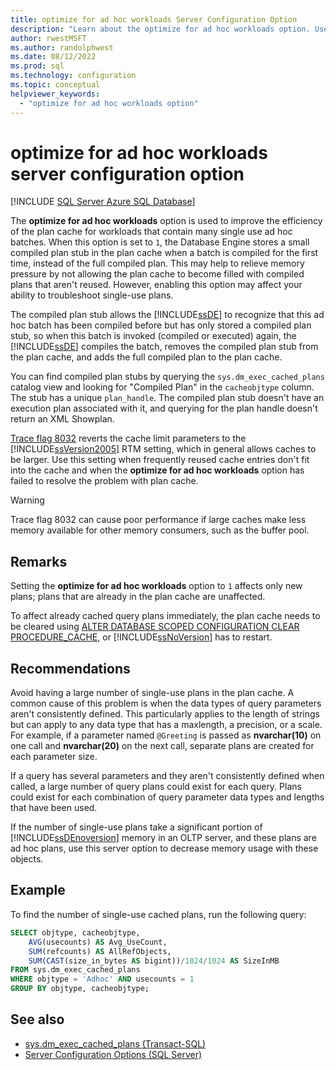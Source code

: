 ```yaml
---
title: optimize for ad hoc workloads Server Configuration Option
description: "Learn about the optimize for ad hoc workloads option. Use it to improve SQL Server plan cache efficiency when workloads contain many single-use ad hoc batches."
author: rwestMSFT
ms.author: randolphwest
ms.date: 08/12/2022
ms.prod: sql
ms.technology: configuration
ms.topic: conceptual
helpviewer_keywords:
  - "optimize for ad hoc workloads option"
---
```


# optimize for ad hoc workloads server configuration option

[!INCLUDE [SQL Server Azure SQL Database](../../includes/applies-to-version/sql-asdb-asdbmi-pdw.md)]

The **optimize for ad hoc workloads** option is used to improve the efficiency of the plan cache for workloads that contain many single use ad hoc batches. When this option is set to `1`, the Database Engine stores a small compiled plan stub in the plan cache when a batch is compiled for the first time, instead of the full compiled plan. This may help to relieve memory pressure by not allowing the plan cache to become filled with compiled plans that aren't reused. However, enabling this option may affect your ability to troubleshoot single-use plans.

The compiled plan stub allows the [!INCLUDE[ssDE](../../includes/ssde-md.md)] to recognize that this ad hoc batch has been compiled before but has only stored a compiled plan stub, so when this batch is invoked (compiled or executed) again, the [!INCLUDE[ssDE](../../includes/ssde-md.md)] compiles the batch, removes the compiled plan stub from the plan cache, and adds the full compiled plan to the plan cache.

You can find compiled plan stubs by querying the `sys.dm_exec_cached_plans` catalog view and looking for "Compiled Plan" in the `cacheobjtype` column. The stub has a unique `plan_handle`. The compiled plan stub doesn't have an execution plan associated with it, and querying for the plan handle doesn't return an XML Showplan.

[Trace flag 8032](../../t-sql/database-console-commands/dbcc-traceon-trace-flags-transact-sql.md) reverts the cache limit parameters to the [!INCLUDE[ssVersion2005](../../includes/ssversion2005-md.md)] RTM setting, which in general allows caches to be larger. Use this setting when frequently reused cache entries don't fit into the cache and when the **optimize for ad hoc workloads** option has failed to resolve the problem with plan cache.

> [!WARNING]  
> Trace flag 8032 can cause poor performance if large caches make less memory available for other memory consumers, such as the buffer pool.

## Remarks

Setting the **optimize for ad hoc workloads** option to `1` affects only new plans; plans that are already in the plan cache are unaffected.

To affect already cached query plans immediately, the plan cache needs to be cleared using [ALTER DATABASE SCOPED CONFIGURATION CLEAR PROCEDURE_CACHE](../../t-sql/statements/alter-database-scoped-configuration-transact-sql.md), or [!INCLUDE[ssNoVersion](../../includes/ssnoversion-md.md)] has to restart.

## Recommendations

Avoid having a large number of single-use plans in the plan cache. A common cause of this problem is when the data types of query parameters aren't consistently defined. This particularly applies to the length of strings but can apply to any data type that has a maxlength, a precision, or a scale. For example, if a parameter named `@Greeting` is passed as **nvarchar(10)** on one call and **nvarchar(20)** on the next call, separate plans are created for each parameter size.

If a query has several parameters and they aren't consistently defined when called, a large number of query plans could exist for each query. Plans could exist for each combination of query parameter data types and lengths that have been used.

If the number of single-use plans take a significant portion of [!INCLUDE[ssDEnoversion](../../includes/ssdenoversion-md.md)] memory in an OLTP server, and these plans are ad hoc plans, use this server option to decrease memory usage with these objects.

## Example

To find the number of single-use cached plans, run the following query:

```sql
SELECT objtype, cacheobjtype,
    AVG(usecounts) AS Avg_UseCount,
    SUM(refcounts) AS AllRefObjects,
    SUM(CAST(size_in_bytes AS bigint))/1024/1024 AS SizeInMB
FROM sys.dm_exec_cached_plans
WHERE objtype = 'Adhoc' AND usecounts = 1
GROUP BY objtype, cacheobjtype;
```

## See also

- [sys.dm_exec_cached_plans &#40;Transact-SQL&#41;](../../relational-databases/system-dynamic-management-views/sys-dm-exec-cached-plans-transact-sql.md)
- [Server Configuration Options &#40;SQL Server&#41;](../../database-engine/configure-windows/server-configuration-options-sql-server.md)
